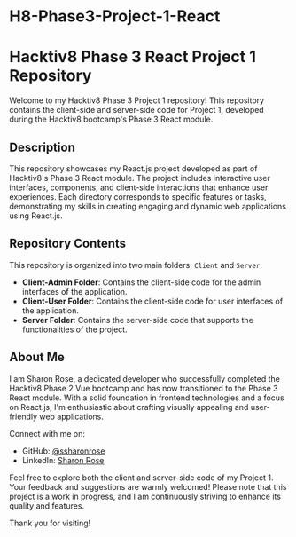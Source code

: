 # H8-Phase3-Project-1-React
# Hacktiv8 Phase 3 React Project 1 Repository

Welcome to my Hacktiv8 Phase 3 Project 1 repository! This repository contains the client-side and server-side code for Project 1, developed during the Hacktiv8 bootcamp's Phase 3 React module.

## Description

This repository showcases my React.js project developed as part of Hacktiv8's Phase 3 React module. The project includes interactive user interfaces, components, and client-side interactions that enhance user experiences. Each directory corresponds to specific features or tasks, demonstrating my skills in creating engaging and dynamic web applications using React.js.

## Repository Contents

This repository is organized into two main folders: `Client` and `Server`.

- **Client-Admin Folder**: Contains the client-side code for the admin interfaces of the application.
- **Client-User Folder**: Contains the client-side code for user interfaces of the application.
- **Server Folder**: Contains the server-side code that supports the functionalities of the project.

## About Me

I am Sharon Rose, a dedicated developer who successfully completed the Hacktiv8 Phase 2 Vue bootcamp and has now transitioned to the Phase 3 React module. With a solid foundation in frontend technologies and a focus on React.js, I'm enthusiastic about crafting visually appealing and user-friendly web applications.

Connect with me on:
- GitHub: [@ssharonrose](https://github.com/ssharonrose)
- LinkedIn: [Sharon Rose](http://www.linkedin.com/in/SharonnRose)

Feel free to explore both the client and server-side code of my Project 1. Your feedback and suggestions are warmly welcomed! Please note that this project is a work in progress, and I am continuously striving to enhance its quality and features.

Thank you for visiting!
